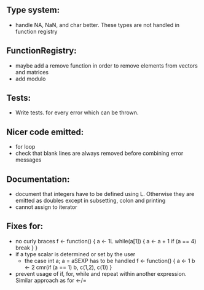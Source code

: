 ## Type system:
- handle NA, NaN, and char better. These types are not handled in function registry

## FunctionRegistry:
- maybe add a remove function in order to remove elements from vectors and matrices
- add modulo

## Tests:
- Write tests. for every error which can be thrown.

## Nicer code emitted:
- for loop
- check that blank lines are always removed before combining error messages

## Documentation:
- document that integers have to be defined using L. Otherwise they are emitted as doubles except in subsetting, colon and printing
- cannot assign to iterator

## Fixes for:

- no curly braces
f <- function() {
  a <- 1L
  while(a[1]) {
    a <- a + 1
    if (a == 4) break
  }
}
- if a type scalar is determined or set by the user
  * the case int a; a = aSEXP has to be handled
f <- function() {
  a <- 1
  b <- 2
  cmr(if (a == 1) b, c(1,2), c(1))
}
- prevent usage of if, for, while and repeat within another expression.
  Similar approach as for <-/=
